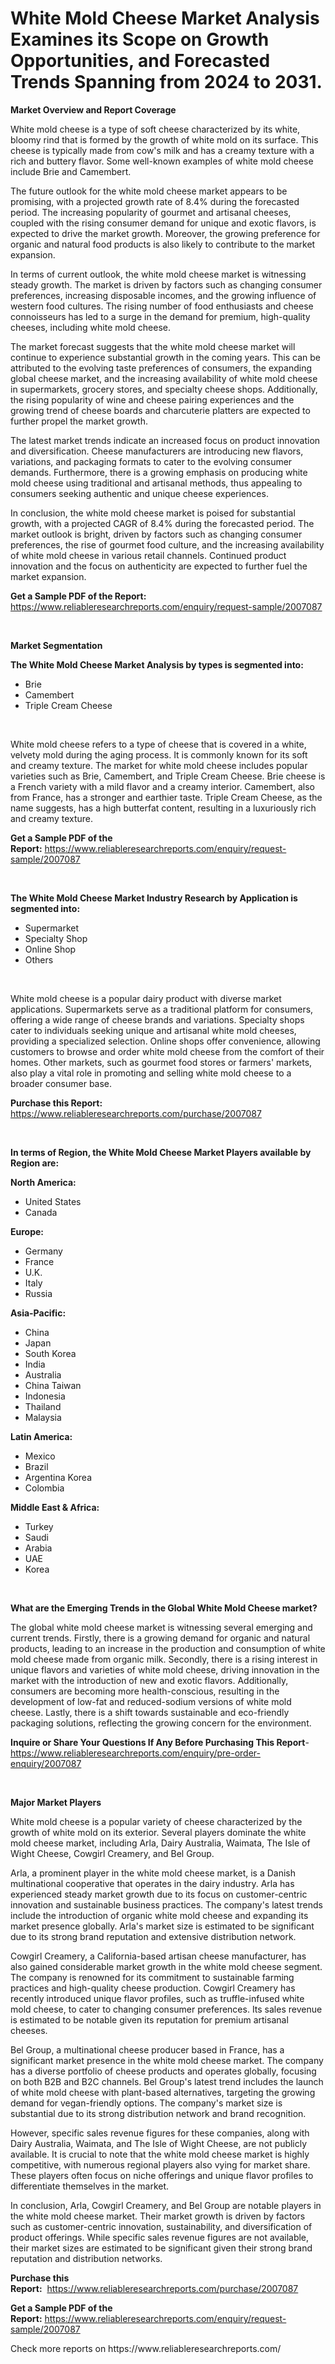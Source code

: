 <p><h1>White Mold Cheese Market Analysis Examines its Scope on Growth Opportunities, and Forecasted Trends Spanning from 2024 to 2031.</h1></p><p><strong>Market Overview and Report Coverage</strong></p>
<p><p>White mold cheese is a type of soft cheese characterized by its white, bloomy rind that is formed by the growth of white mold on its surface. This cheese is typically made from cow's milk and has a creamy texture with a rich and buttery flavor. Some well-known examples of white mold cheese include Brie and Camembert.</p><p>The future outlook for the white mold cheese market appears to be promising, with a projected growth rate of 8.4% during the forecasted period. The increasing popularity of gourmet and artisanal cheeses, coupled with the rising consumer demand for unique and exotic flavors, is expected to drive the market growth. Moreover, the growing preference for organic and natural food products is also likely to contribute to the market expansion.</p><p>In terms of current outlook, the white mold cheese market is witnessing steady growth. The market is driven by factors such as changing consumer preferences, increasing disposable incomes, and the growing influence of western food cultures. The rising number of food enthusiasts and cheese connoisseurs has led to a surge in the demand for premium, high-quality cheeses, including white mold cheese.</p><p>The market forecast suggests that the white mold cheese market will continue to experience substantial growth in the coming years. This can be attributed to the evolving taste preferences of consumers, the expanding global cheese market, and the increasing availability of white mold cheese in supermarkets, grocery stores, and specialty cheese shops. Additionally, the rising popularity of wine and cheese pairing experiences and the growing trend of cheese boards and charcuterie platters are expected to further propel the market growth.</p><p>The latest market trends indicate an increased focus on product innovation and diversification. Cheese manufacturers are introducing new flavors, variations, and packaging formats to cater to the evolving consumer demands. Furthermore, there is a growing emphasis on producing white mold cheese using traditional and artisanal methods, thus appealing to consumers seeking authentic and unique cheese experiences.</p><p>In conclusion, the white mold cheese market is poised for substantial growth, with a projected CAGR of 8.4% during the forecasted period. The market outlook is bright, driven by factors such as changing consumer preferences, the rise of gourmet food culture, and the increasing availability of white mold cheese in various retail channels. Continued product innovation and the focus on authenticity are expected to further fuel the market expansion.</p></p>
<p><strong>Get a Sample PDF of the Report:</strong> <a href="https://www.reliableresearchreports.com/enquiry/request-sample/2007087">https://www.reliableresearchreports.com/enquiry/request-sample/2007087</a></p>
<p>&nbsp;</p>
<p><strong>Market Segmentation</strong></p>
<p><strong>The White Mold Cheese Market Analysis by types is segmented into:</strong></p>
<p><ul><li>Brie</li><li>Camembert</li><li>Triple Cream Cheese</li></ul></p>
<p>&nbsp;</p>
<p><p>White mold cheese refers to a type of cheese that is covered in a white, velvety mold during the aging process. It is commonly known for its soft and creamy texture. The market for white mold cheese includes popular varieties such as Brie, Camembert, and Triple Cream Cheese. Brie cheese is a French variety with a mild flavor and a creamy interior. Camembert, also from France, has a stronger and earthier taste. Triple Cream Cheese, as the name suggests, has a high butterfat content, resulting in a luxuriously rich and creamy texture.</p></p>
<p><strong>Get a Sample PDF of the Report:</strong>&nbsp;<a href="https://www.reliableresearchreports.com/enquiry/request-sample/2007087">https://www.reliableresearchreports.com/enquiry/request-sample/2007087</a></p>
<p>&nbsp;</p>
<p><strong>The White Mold Cheese Market Industry Research by Application is segmented into:</strong></p>
<p><ul><li>Supermarket</li><li>Specialty Shop</li><li>Online Shop</li><li>Others</li></ul></p>
<p>&nbsp;</p>
<p><p>White mold cheese is a popular dairy product with diverse market applications. Supermarkets serve as a traditional platform for consumers, offering a wide range of cheese brands and variations. Specialty shops cater to individuals seeking unique and artisanal white mold cheeses, providing a specialized selection. Online shops offer convenience, allowing customers to browse and order white mold cheese from the comfort of their homes. Other markets, such as gourmet food stores or farmers' markets, also play a vital role in promoting and selling white mold cheese to a broader consumer base.</p></p>
<p><strong>Purchase this Report:</strong>&nbsp; <a href="https://www.reliableresearchreports.com/purchase/2007087">https://www.reliableresearchreports.com/purchase/2007087</a></p>
<p>&nbsp;</p>
<p><strong>In terms of Region, the White Mold Cheese Market Players available by Region are:</strong></p>
<p>
    <p> <strong> North America: </strong>
        <ul>
            <li>United States</li>
            <li>Canada</li>
        </ul>
        </p> 
    <p> <strong> Europe: </strong>
        <ul>
            <li>Germany</li>
            <li>France</li>
            <li>U.K.</li>
            <li>Italy</li>
            <li>Russia</li>
        </ul>
        </p> 
    <p> <strong> Asia-Pacific: </strong>
        <ul>
            <li>China</li>
            <li>Japan</li>
            <li>South Korea</li>
            <li>India</li>
            <li>Australia</li>
            <li>China Taiwan</li>
            <li>Indonesia</li>
            <li>Thailand</li>
            <li>Malaysia</li>
        </ul>
        </p> 
    <p> <strong> Latin America: </strong>
        <ul>
            <li>Mexico</li>
            <li>Brazil</li>
            <li>Argentina Korea</li>
            <li>Colombia</li>
        </ul>
        </p> 
    <p> <strong> Middle East & Africa: </strong>
        <ul>
            <li>Turkey</li>
            <li>Saudi</li>
            <li>Arabia</li>
            <li>UAE</li>
            <li>Korea</li>
        </ul>
    </p>
    </p>
<p>&nbsp;</p>
<p><strong>What are the Emerging Trends in the Global White Mold Cheese market?</strong></p>
<p><p>The global white mold cheese market is witnessing several emerging and current trends. Firstly, there is a growing demand for organic and natural products, leading to an increase in the production and consumption of white mold cheese made from organic milk. Secondly, there is a rising interest in unique flavors and varieties of white mold cheese, driving innovation in the market with the introduction of new and exotic flavors. Additionally, consumers are becoming more health-conscious, resulting in the development of low-fat and reduced-sodium versions of white mold cheese. Lastly, there is a shift towards sustainable and eco-friendly packaging solutions, reflecting the growing concern for the environment.</p></p>
<p><strong>Inquire or Share Your Questions If Any Before Purchasing This Report</strong>- <a href="https://www.reliableresearchreports.com/enquiry/pre-order-enquiry/2007087">https://www.reliableresearchreports.com/enquiry/pre-order-enquiry/2007087</a></p>
<p>&nbsp;</p>
<p><strong>Major Market Players</strong></p>
<p><p>White mold cheese is a popular variety of cheese characterized by the growth of white mold on its exterior. Several players dominate the white mold cheese market, including Arla, Dairy Australia, Waimata, The Isle of Wight Cheese, Cowgirl Creamery, and Bel Group.</p><p>Arla, a prominent player in the white mold cheese market, is a Danish multinational cooperative that operates in the dairy industry. Arla has experienced steady market growth due to its focus on customer-centric innovation and sustainable business practices. The company's latest trends include the introduction of organic white mold cheese and expanding its market presence globally. Arla's market size is estimated to be significant due to its strong brand reputation and extensive distribution network.</p><p>Cowgirl Creamery, a California-based artisan cheese manufacturer, has also gained considerable market growth in the white mold cheese segment. The company is renowned for its commitment to sustainable farming practices and high-quality cheese production. Cowgirl Creamery has recently introduced unique flavor profiles, such as truffle-infused white mold cheese, to cater to changing consumer preferences. Its sales revenue is estimated to be notable given its reputation for premium artisanal cheeses.</p><p>Bel Group, a multinational cheese producer based in France, has a significant market presence in the white mold cheese market. The company has a diverse portfolio of cheese products and operates globally, focusing on both B2B and B2C channels. Bel Group's latest trend includes the launch of white mold cheese with plant-based alternatives, targeting the growing demand for vegan-friendly options. The company's market size is substantial due to its strong distribution network and brand recognition.</p><p>However, specific sales revenue figures for these companies, along with Dairy Australia, Waimata, and The Isle of Wight Cheese, are not publicly available. It is crucial to note that the white mold cheese market is highly competitive, with numerous regional players also vying for market share. These players often focus on niche offerings and unique flavor profiles to differentiate themselves in the market.</p><p>In conclusion, Arla, Cowgirl Creamery, and Bel Group are notable players in the white mold cheese market. Their market growth is driven by factors such as customer-centric innovation, sustainability, and diversification of product offerings. While specific sales revenue figures are not available, their market sizes are estimated to be significant given their strong brand reputation and distribution networks.</p></p>
<p><strong>Purchase this Report:</strong>&nbsp;&nbsp;<a href="https://www.reliableresearchreports.com/purchase/2007087">https://www.reliableresearchreports.com/purchase/2007087</a></p>
<p></p>
<p><strong>Get a Sample PDF of the Report:</strong>&nbsp;<a href="https://www.reliableresearchreports.com/enquiry/request-sample/2007087">https://www.reliableresearchreports.com/enquiry/request-sample/2007087</a></p>
<p>Check more reports on https://www.reliableresearchreports.com/</p>